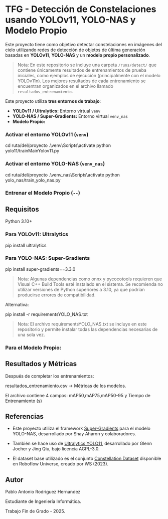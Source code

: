# TFG - Detección de Constelaciones usando YOLOv11, YOLO-NAS y Modelo Propio

Este proyecto tiene como objetivo detectar constelaciones en imágenes del cielo utilizando redes de detección de objetos de última generación basadas en **YOLOv11**, **YOLO-NAS** y un **modelo propio personalizado**.

> Nota: En este repositorio se incluye una carpeta `/runs/detect/` que contiene únicamente resultados de entrenamientos de prueba iniciales, como ejemplos de ejecución (principalmente con el modelo YOLOv11n). Los mejores resultados de cada entrenamiento se encuentran organizados en el archivo llamado `resultados_entrenamiento`.

Este proyecto utiliza **tres entornos de trabajo**:

- **YOLOv11 / Ultralytics:** Entorno virtual `venv`
- **YOLO-NAS / Super-Gradients:** Entorno virtual `venv_nas`
- **Modelo Propio:**

### Activar el entorno YOLOv11 (`venv`)

cd ruta/del/proyecto
.\venv\Scripts\activate
python yolo11/trainMainYolov11.py

### Activar el entorno YOLO-NAS (`venv_nas`)

cd ruta/del/proyecto
.\venv_nas\Scripts\activate
python yolo_nas/train_yolo_nas.py

### Entrenar el Modelo Propio (`--`)

## Requisitos

Python 3.10+

### Para YOLOv11: Ultralytics

pip install ultralytics

### Para YOLO-NAS: Super-Gradients

pip install super-gradients==3.3.0

> Nota: Algunas dependencias como onnx y pycocotools requieren que Visual C++ Build Tools esté instalado en el sistema. Se recomienda no utilizar versiones de Python superiores a 3.10, ya que podrían producirse errores de compatibilidad.

Alternativa:

pip install -r requirementsYOLO_NAS.txt

> Nota: El archivo requirementsYOLO_NAS.txt se incluye en este repositorio y permite instalar todas las dependencias necesarias de una sola vez.

### Para el Modelo Propio:


## Resultados y Métricas

Después de completar los entrenamientos:

resultados_entrenamiento.csv → Métricas de los modelos.

El archivo contiene 4 campos: mAP50,mAP75,mAP50-95 y Tiempo de Entrenamiento (s)

## Referencias

- Este proyecto utiliza el framework [Super-Gradients](https://zenodo.org/records/7789328) para el modelo YOLO-NAS, desarrollado por Shay Aharon y colaboradores.
  
- También se hace uso de [Ultralytics YOLO11](https://github.com/ultralytics/ultralytics), desarrollado por Glenn Jocher y Jing Qiu, bajo licencia AGPL-3.0.
  
- El dataset base utilizado es el conjunto [Constellation Dataset](https://universe.roboflow.com/ws-qwbuh/constellation-dsphi) disponible en Roboflow Universe, creado por WS (2023).

## Autor
Pablo Antonio Rodriguez Hernandez

Estudiante de Ingeniería Informática.

Trabajo Fin de Grado - 2025.




